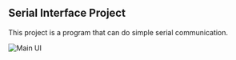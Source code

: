 ## Serial Interface Project

This project is a program that can do simple serial communication.

![Main UI](https://user-images.githubusercontent.com/87363461/143065243-93a53da7-858e-4251-a980-bedeb710349b.JPG)
